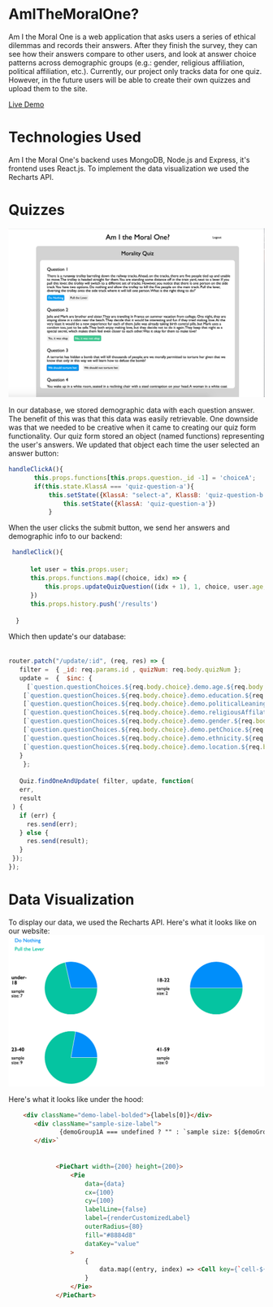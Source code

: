# AmITheMoralOne? 

Am I the Moral One  is a web application that asks users a series of ethical dilemmas and records their answers. After they finish the survey, they can see how their answers compare to other users, and look at answer choice patterns across demographic groups (e.g.: gender, religious affiliation, political affiliation, etc.). Currently, our project only tracks data for one quiz. However, in the future users will be able to create their own quizzes and upload them to the site.

[Live Demo]( https://amithemoralone.herokuapp.com/#/)

# Technologies Used 

Am I the Moral One's backend uses MongoDB, Node.js and Express, it's frontend uses React.js. To implement the data visualization we used the Recharts API. 


# Quizzes 
 ![Quizes](./readme_files/screen_shot.png)
 
In our database, we stored demographic data with each question answer. The benefit of this was that this data was easily retrievable. One downside was that we needed to be creative when it came to creating our quiz form functionality. Our quiz form stored an object (named functions) representing the user's answers. We updated that object each time the user selected an answer button: 

 ```js
handleClickA(){
        this.props.functions[this.props.question._id -1] = 'choiceA'; 
        if(this.state.KlassA === 'quiz-question-a'){
            this.setState({KlassA: "select-a", KlassB: 'quiz-question-b'})} else {
                this.setState({KlassA: 'quiz-question-a'})
            }
 ```
 

 
 When the user clicks the submit button, we send her answers and demographic info to our backend: 
 
 
  ```js
   handleClick(){
    
        let user = this.props.user; 
        this.props.functions.map((choice, idx) => {
            this.props.updateQuizQuestion((idx + 1), 1, choice, user.age, user.education, user.politicalLeaning, user.religiousAffilation, user.gender, user.ethnicity, user.petChoice, user.location)
        })
        this.props.history.push('/results')
           
    }
 ```
 
 Which then update's our database: 
 
 ```js
 
 router.patch("/update/:id", (req, res) => {
    filter =  { _id: req.params.id , quizNum: req.body.quizNum };
    update =  {  $inc: {
      [`question.questionChoices.${req.body.choice}.demo.age.${req.body.age}`]: 1,
     [`question.questionChoices.${req.body.choice}.demo.education.${req.body.education}`]: 1,
     [`question.questionChoices.${req.body.choice}.demo.politicalLeaning.${req.body.politicalLeaning}`]: 1,
     [`question.questionChoices.${req.body.choice}.demo.religiousAffilation.${req.body.religiousAffilation}`]: 1,
     [`question.questionChoices.${req.body.choice}.demo.gender.${req.body.gender}`]: 1,
     [`question.questionChoices.${req.body.choice}.demo.petChoice.${req.body.petChoice}`]: 1,
     [`question.questionChoices.${req.body.choice}.demo.ethnicity.${req.body.ethnicity}`]: 1,
     [`question.questionChoices.${req.body.choice}.demo.location.${req.body.location}`]: 1,
    }
     };

    Quiz.findOneAndUpdate( filter, update, function(
    err,
    result
  ) {
    if (err) {
      res.send(err);
    } else {
      res.send(result);
    }
  });
});
 ```
 
 
 # Data Visualization 
 
   To display our data, we used the Recharts API. Here's what it looks like on our website: 
   ![Graphs](/readme_files/screenshot_2.png)
   
   
   Here's what it looks like under the hood: 
   
   ```html
       <div className="demo-label-bolded">{labels[0]}</div>
          <div className="sample-size-label">
                 {demoGroup1A === undefined ? "" : `sample size: ${demoGroup1A + demoGroup1B}`}</div>
          </div>`

            
                <PieChart width={200} height={200}>
                    <Pie 
                        data={data}
                        cx={100}
                        cy={100}
                        labelLine={false}
                        label={renderCustomizedLabel}
                        outerRadius={80}
                        fill="#8884d8"
                        dataKey="value"
                    >
                        {
                            data.map((entry, index) => <Cell key={`cell-${index}`} fill={COLORS[index % COLORS.length]} />)
                        }
                    </Pie>
                </PieChart>
              
   
            









